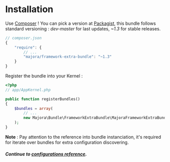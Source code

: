 # Installation

Use [Composer](http://getcomposer.org) !
You can pick a version at [Packagist](https://packagist.org/packages/majora/framework-extra-bundle), this bundle follows standard versioning : _dev-master_ for last updates, _~1.3_ for stable releases.

```js
// composer.json
{
    "require": {
        // ...
        "majora/framework-extra-bundle": "~1.3"
    }
}
```

Register the bundle into your Kernel :
```php
<?php
// app/AppKernel.php

public function registerBundles()
{
    $bundles = array(
        // ...
        new Majora\Bundle\FrameworkExtraBundle\MajoraFrameworkExtraBundle($this),
    );
}
```
**Note** : Pay attention to the reference into bundle instanciation, it's required for iterate over bundles for extra configuration discovering.

##### Continue to [configurations reference](configuration_reference.md).
